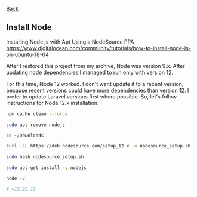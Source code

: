 [Back](../INSTALL.md)

## Install Node

Installing Node.js with Apt Using a NodeSource PPA
https://www.digitalocean.com/community/tutorials/how-to-install-node-js-on-ubuntu-18-04

After I restored this project from my archive, Node was version 9.x. After updating node dependencies I managed to run only with version 12.

For this time, Node 12 worked. I don't want update it to a recent version, because recent versions could have more dependencies than version 12. I prefer to update Laravel versions first where possible. So, let's follow instructions for Node 12.x installation.

```bash
npm cache clean --force

sudo apt remove nodejs 

cd ~/Downloads

curl -sL https://deb.nodesource.com/setup_12.x -o nodesource_setup.sh

sudo bash nodesource_setup.sh

sudo apt-get install -y nodejs

node -v

# v12.22.12
```